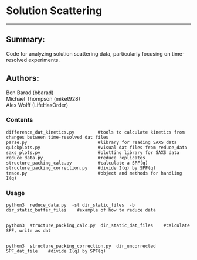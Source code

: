 # Solution Scattering
------------------

## Summary:

Code for analyzing solution scattering data, particularly focusing on 
time-resolved experiments.

## Authors:
Ben Barad (bbarad)  
Michael Thompson (miket928)  
Alex Wolff (LifeHasOrder)  


### Contents

```
difference_dat_kinetics.py         #tools to calculate kinetics from changes between time-resolved dat files
parse.py                           #library for reading SAXS data
quickplots.py                      #visual dat files from reduce_data
saxs_plots.py                      #plotting library for SAXS data
reduce_data.py                     #reduce replicates
structure_packing_calc.py          #calculate a SPF(q)
structure_packing_correction.py    #divide I(q) by SPF(q)
trace.py                           #object and methods for handling I(q)
```

### Usage

```
python3  reduce_data.py  -st dir_static_files  -b dir_static_buffer_files    #example of how to reduce data


python3  structure_packing_calc.py  dir_static_dat_files    #calculate SPF, write as dat


python3  structure_packing_correction.py  dir_uncorrected  SPF_dat_file    #divide I(q) by SPF(q)

```


